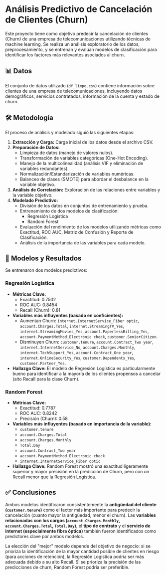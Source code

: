 # Análisis Predictivo de Cancelación de Clientes (Churn)

Este proyecto tiene como objetivo predecir la cancelación de clientes (Churn) de una empresa de telecomunicaciones utilizando técnicas de machine learning. Se realiza un análisis exploratorio de los datos, preprocesamiento, y se entrenan y evalúan modelos de clasificación para identificar los factores más relevantes asociados al churn.

## 📊 Datos

El conjunto de datos utilizado (`df_limpo.csv`) contiene información sobre clientes de una empresa de telecomunicaciones, incluyendo datos demográficos, servicios contratados, información de la cuenta y estado de churn.

## 🛠️ Metodología

El proceso de análisis y modelado siguió las siguientes etapas:

1.  **Extracción y Carga:** Carga inicial de los datos desde el archivo CSV.
2.  **Preparación de Datos:**
    *   Limpieza de datos (manejo de valores nulos).
    *   Transformación de variables categóricas (One-Hot Encoding).
    *   Manejo de la multicolinealidad (análisis VIF y eliminación de variables redundantes).
    *   Normalización/Estandarización de variables numéricas.
    *   Balanceo de clases (SMOTE) para abordar el desbalance en la variable objetivo.
3.  **Análisis de Correlación:** Exploración de las relaciones entre variables y la variable objetivo.
4.  **Modelado Predictivo:**
    *   División de los datos en conjuntos de entrenamiento y prueba.
    *   Entrenamiento de dos modelos de clasificación:
        *   Regresión Logística
        *   Random Forest
    *   Evaluación del rendimiento de los modelos utilizando métricas como Exactitud, ROC AUC, Matriz de Confusión y Reporte de Clasificación.
    *   Análisis de la importancia de las variables para cada modelo.

## 🤖 Modelos y Resultados

Se entrenaron dos modelos predictivos:

### Regresión Logística

*   **Métricas Clave:**
    *   Exactitud: 0.7502
    *   ROC AUC: 0.8454
    *   Recall (Churn): 0.81
*   **Variables más influyentes (basado en coeficientes):**
    *   Aumentan Churn: `internet.InternetService_Fiber optic`, `account.Charges.Total`, `internet.StreamingTV_Yes`, `internet.StreamingMovies_Yes`, `account.PaperlessBilling_Yes`, `account.PaymentMethod_Electronic check`, `customer.SeniorCitizen`.
    *   Disminuyen Churn: `customer.tenure`, `account.Contract_Two year`, `internet.InternetService_No`, `account.Charges.Monthly`, `internet.TechSupport_Yes`, `account.Contract_One year`, `internet.OnlineSecurity_Yes`, `customer.Dependents_Yes`, `customer.Partner_Yes`.
*   **Hallazgo Clave:** El modelo de Regresión Logística es particularmente bueno para identificar a la mayoría de los clientes propensos a cancelar (alto Recall para la clase Churn).

### Random Forest

*   **Métricas Clave:**
    *   Exactitud: 0.7787
    *   ROC AUC: 0.8242
    *   Precisión (Churn): 0.58
*   **Variables más influyentes (basado en importancia de la variable):**
    *   `customer.tenure`
    *   `account.Charges.Total`
    *   `account.Charges.Monthly`
    *   `Total.Day`
    *   `account.Contract_Two year`
    *   `account.PaymentMethod_Electronic check`
    *   `internet.InternetService_Fiber optic`
*   **Hallazgo Clave:** Random Forest mostró una exactitud ligeramente superior y mayor precisión en la predicción de Churn, pero con un Recall menor que la Regresión Logística.

## ✅ Conclusiones

Ambos modelos identificaron consistentemente la **antigüedad del cliente (`customer.tenure`)** como el factor más importante para predecir la cancelación (cuanto mayor la antigüedad, menor el churn). Las **variables relacionadas con los cargos (`account.Charges.Monthly`, `account.Charges.Total`, `Total.Day`)**, el **tipo de contrato** y el **servicio de internet (especialmente fibra óptica)** también fueron identificados como predictores clave por ambos modelos.

La elección del "mejor" modelo depende del objetivo de negocio: si se prioriza la identificación de la mayor cantidad posible de clientes en riesgo (para acciones de retención), la Regresión Logística podría ser más adecuada debido a su alto Recall. Si se prioriza la precisión de las predicciones de churn, Random Forest podría ser preferible.
